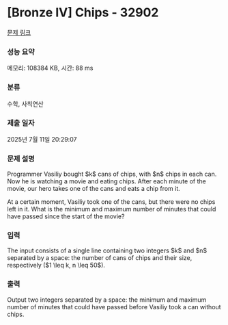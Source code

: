 # [Bronze IV] Chips - 32902 

[문제 링크](https://www.acmicpc.net/problem/32902) 

### 성능 요약

메모리: 108384 KB, 시간: 88 ms

### 분류

수학, 사칙연산

### 제출 일자

2025년 7월 11일 20:29:07

### 문제 설명

<p>Programmer Vasiliy bought $k$ cans of chips, with $n$ chips in each can. Now he is watching a movie and eating chips. After each minute of the movie, our hero takes one of the cans and eats a chip from it.</p>

<p>At a certain moment, Vasiliy took one of the cans, but there were no chips left in it. What is the minimum and maximum number of minutes that could have passed since the start of the movie?</p>

### 입력 

 <p>The input consists of a single line containing two integers $k$ and $n$ separated by a space: the number of cans of chips and their size, respectively ($1 \leq k, n \leq 50$).</p>

### 출력 

 <p>Output two integers separated by a space: the minimum and maximum number of minutes that could have passed before Vasiliy took a can without chips.</p>

